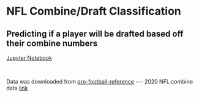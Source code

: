 # NFL Combine/Draft Classification
## Predicting if a player will be drafted based off their combine numbers

[Jupyter Notebook](https://github.com/blg-uwm/NFL-Combine/blob/master/combine.ipynb)

<br>

Data was downloaded from [pro-football-reference](https://www.pro-football-reference.com/) --- 2020 NFL combine data [link](https://www.pro-football-reference.com/draft/2020-combine.htm)

